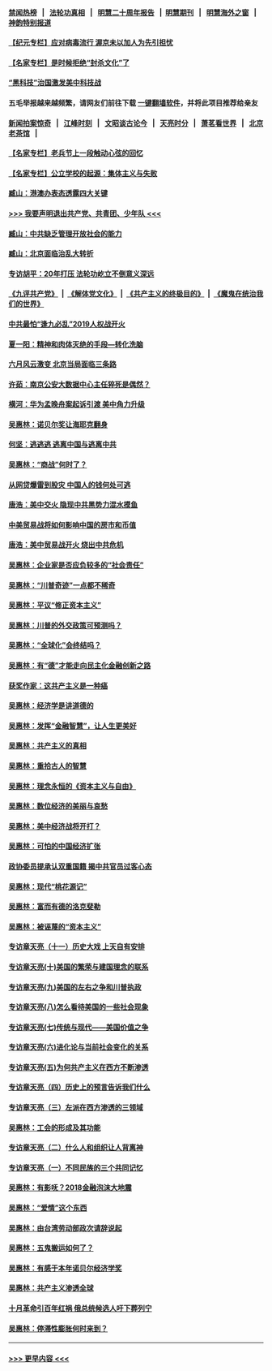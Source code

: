 #### [禁闻热榜](热点新闻.md?=0)  &nbsp;&nbsp;|&nbsp;&nbsp; [法轮功真相](https://github.com/gfw-breaker/truth/blob/master/README.md?=0) &nbsp;&nbsp;|&nbsp;&nbsp; [明慧二十周年报告](https://github.com/gfw-breaker/mh-reports/blob/master/README.md?=0) &nbsp;&nbsp;|&nbsp;&nbsp;[明慧期刊](https://github.com/gfw-breaker/mh-qikan) &nbsp;&nbsp;|&nbsp;&nbsp; [明慧海外之窗](https://github.com/gfw-breaker/mh-news/blob/master/README.md?=0) &nbsp;&nbsp;|&nbsp;&nbsp; [神韵特别报道](https://github.com/gfw-breaker/mh-news/blob/master/shenyun.md?=0)
#### [【纪元专栏】应对病毒流行 渥京未以加人为先引担忧](../pages/nsc423/n11875714.md?t=03011902) 
#### [【名家专栏】是时候拒绝“封杀文化”了](../pages/nsc423/n11814093.md?t=03011902) 
#### [“黑科技”治国激发美中科技战](../pages/nsc423/n11638056.md?t=03011902) 
#### 五毛举报越来越频繁，请网友们前往下载 [一键翻墙软件](https://github.com/gfw-breaker/ssr-accounts)，并将此项目推荐给亲友
#### [新闻拍案惊奇](https://github.com/gfw-breaker/banned-news/blob/master/pages/link4.md) &nbsp;&nbsp;|&nbsp;&nbsp; [江峰时刻](https://github.com/gfw-breaker/banned-news/blob/master/pages/link4.md) &nbsp;&nbsp;|&nbsp;&nbsp; [文昭谈古论今](https://github.com/gfw-breaker/banned-news/blob/master/pages/link4.md) &nbsp;&nbsp;|&nbsp;&nbsp; [天亮时分](https://github.com/gfw-breaker/banned-news/blob/master/pages/link4.md) &nbsp;&nbsp;|&nbsp;&nbsp; [萧茗看世界](https://github.com/gfw-breaker/banned-news/blob/master/pages/link4.md) &nbsp;&nbsp;|&nbsp;&nbsp; [北京老茶馆](https://github.com/gfw-breaker/banned-news/blob/master/pages/link4.md) &nbsp;&nbsp;|&nbsp;&nbsp; 
#### [【名家专栏】老兵节上一段触动心弦的回忆](../pages/nsc423/n11646016.md?t=03011902) 
#### [【名家专栏】公立学校的起源：集体主义与失败](../pages/nsc423/n11601833.md?t=03011902) 
#### [臧山：港澳办表态透露四大关键](../pages/nsc423/n11421628.md?t=03011902) 
#### [>>> 我要声明退出共产党、共青团、少年队 <<<](https://github.com/begood0513/goodnews/blob/master/quit/letter.md) 
#### [臧山：中共缺乏管理开放社会的能力](../pages/nsc423/n11407457.md?t=03011902) 
#### [臧山：北京面临治乱大转折](../pages/nsc423/n11406895.md?t=03011902) 
#### [专访胡平：20年打压 法轮功屹立不倒意义深远](../pages/nsc423/n11398800.md?t=03011902) 
#### [《九评共产党》](https://github.com/begood0513/9ping.md/blob/master/README.md) &nbsp;|&nbsp; [《解体党文化》](../../../../jtdwh.md/blob/master/README.md)  &nbsp;|&nbsp; [《共产主义的终极目的》](../../../../gczydzjmd.md/blob/master/README.md) &nbsp;|&nbsp; [《魔鬼在统治我们的世界》](../../../../mgztzwmdsj.md/blob/master/README.md) 
#### [中共最怕“逢九必乱”2019人权战开火](../pages/nsc423/n11385248.md?t=03011902) 
#### [夏一阳：精神和肉体灭绝的手段—转化洗脑](../pages/nsc423/n11368250.md?t=03011902) 
#### [六月风云激变 北京当局面临三条路](../pages/nsc423/n11313668.md?t=03011902) 
#### [许茹：南京公安大数据中心主任猝死是偶然？](../pages/nsc423/n11064744.md?t=03011902) 
#### [横河：华为孟晚舟案起诉引渡 美中角力升级](../pages/nsc423/n11027230.md?t=03011902) 
#### [吴惠林：诺贝尔奖让海耶克翻身](../pages/nsc423/n10890049.md?t=03011902) 
#### [何坚：逃逃逃 逃离中国与逃离中共](../pages/nsc423/n10592891.md?t=03011902) 
#### [吴惠林：“商战”何时了？](../pages/nsc423/n10573558.md?t=03011902) 
#### [从网贷爆雷到股灾 中国人的钱何处可逃](../pages/nsc423/n10572800.md?t=03011902) 
#### [唐浩：美中交火 隐现中共黑势力混水摸鱼](../pages/nsc423/n10544040.md?t=03011902) 
#### [中美贸易战将如何影响中国的房市和币值](../pages/nsc423/n10543697.md?t=03011902) 
#### [唐浩：美中贸易战开火 烧出中共危机](../pages/nsc423/n10540126.md?t=03011902) 
#### [吴惠林：企业家是否应负较多的“社会责任”](../pages/nsc423/n10535022.md?t=03011902) 
#### [吴惠林：“川普奇迹”一点都不稀奇](../pages/nsc423/n10512808.md?t=03011902) 
#### [吴惠林：平议“修正资本主义”](../pages/nsc423/n10495724.md?t=03011902) 
#### [吴惠林：川普的外交政策可预测吗？](../pages/nsc423/n10462387.md?t=03011902) 
#### [吴惠林：“全球化”会终结吗？](../pages/nsc423/n10452838.md?t=03011902) 
#### [吴惠林：有“德”才能走向民主化金融创新之路](../pages/nsc423/n10432292.md?t=03011902) 
#### [获奖作家：这共产主义是一种癌](../pages/nsc423/n10431541.md?t=03011902) 
#### [吴惠林：经济学是讲道德的](../pages/nsc423/n10398014.md?t=03011902) 
#### [吴惠林：发挥“金融智慧”，让人生更美好](../pages/nsc423/n10375019.md?t=03011902) 
#### [吴惠林：共产主义的真相](../pages/nsc423/n10351394.md?t=03011902) 
#### [吴惠林：重拾古人的智慧](../pages/nsc423/n10337691.md?t=03011902) 
#### [吴惠林：理念永恒的《资本主义与自由》](../pages/nsc423/n10316274.md?t=03011902) 
#### [吴惠林：数位经济的美丽与哀愁](../pages/nsc423/n10292946.md?t=03011902) 
#### [吴惠林：美中经济战将开打？](../pages/nsc423/n10258825.md?t=03011902) 
#### [吴惠林：可怕的中国经济扩张](../pages/nsc423/n10219147.md?t=03011902) 
#### [政协委员提承认双重国籍 揭中共官员过客心态](../pages/nsc423/n10208809.md?t=03011902) 
#### [吴惠林：现代“桃花源记”](../pages/nsc423/n10185234.md?t=03011902) 
#### [吴惠林：富而有德的洛克斐勒](../pages/nsc423/n10142264.md?t=03011902) 
#### [吴惠林：被诬蔑的“资本主义”](../pages/nsc423/n10124816.md?t=03011902) 
#### [专访章天亮（十一）历史大戏 上天自有安排](../pages/nsc423/n10094905.md?t=03011902) 
#### [专访章天亮(十)美国的繁荣与建国理念的联系](../pages/nsc423/n10094899.md?t=03011902) 
#### [专访章天亮(九)美国的左右之争和川普执政](../pages/nsc423/n10094889.md?t=03011902) 
#### [专访章天亮(八)怎么看待美国的一些社会现象](../pages/nsc423/n10094857.md?t=03011902) 
#### [专访章天亮(七)传统与现代——美国价值之争](../pages/nsc423/n10093140.md?t=03011902) 
#### [专访章天亮(六)进化论与当前社会变化的关系](../pages/nsc423/n10092036.md?t=03011902) 
#### [专访章天亮(五)为何共产主义在西方不断渗透](../pages/nsc423/n10083620.md?t=03011902) 
#### [专访章天亮（四）历史上的预言告诉我们什么](../pages/nsc423/n10083606.md?t=03011902) 
#### [专访章天亮（三）左派在西方渗透的三领域](../pages/nsc423/n10081115.md?t=03011902) 
#### [吴惠林：工会的形成及其功能](../pages/nsc423/n10080633.md?t=03011902) 
#### [专访章天亮（二）什么人和组织让人背离神](../pages/nsc423/n10076637.md?t=03011902) 
#### [专访章天亮（一）不同民族的三个共同记忆](../pages/nsc423/n10074188.md?t=03011902) 
#### [吴惠林：有影呒？2018金融泡沫大地震](../pages/nsc423/n10040534.md?t=03011902) 
#### [吴惠林：“爱情”这个东西](../pages/nsc423/n10019423.md?t=03011902) 
#### [吴惠林：由台湾劳动部政次请辞说起](../pages/nsc423/n9979679.md?t=03011902) 
#### [吴惠林：五鬼搬运如何了？](../pages/nsc423/n9925338.md?t=03011902) 
#### [吴惠林：有感于本年诺贝尔经济学奖](../pages/nsc423/n9871883.md?t=03011902) 
#### [吴惠林：共产主义渗透全球](../pages/nsc423/n9812748.md?t=03011902) 
#### [十月革命引百年红祸 俄总统候选人吁下葬列宁](../pages/nsc423/n9810182.md?t=03011902) 
#### [吴惠林：停滞性膨胀何时来到？](../pages/nsc423/n9764136.md?t=03011902) 

----
#### [ >>> 更早内容 <<< ](../indexes/nsc423-earlier.md)
